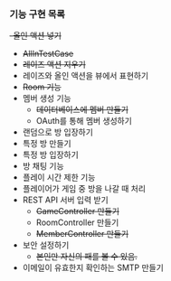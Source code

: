 ### 기능 구현 목록

~~-올인 액션 넣기~~
  - ~~AllInTestCase~~
  - ~~레이즈 액션 지우기~~
  - 레이즈와 올인 액션을 뷰에서 표현하기
  - ~~Room 기능~~
  - 멤버 생성 기능
    - ~~데이터베이스에 멤버 만들기~~
    - OAuth를 통해 멤버 생성하기
  - 랜덤으로 방 입장하기
  - 특정 방 만들기
  - 특정 방 입장하기
  - 방 채팅 기능
  - 플레이 시간 제한 기능
  - 플레이어가 게임 중 방을 나갈 때 처리
  - REST API 서버 입력 받기
    - ~~GameController 만들기~~
    - RoomController 만들기
    - ~~MemberController 만들기~~
  - 보안 설정하기
    - ~~본인만 자신의 패를 볼 수 있음.~~
  - 이메일이 유효한지 확인하는 SMTP 만들기